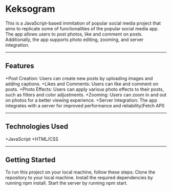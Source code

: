 
# Keksogram
This is a JavaScript-based immitation of popular social media project that aims to replicate some of functionalities of the popular social media app. The app allows users to post photos, like and comment on posts. Additionally, the app supports photo editing, zooming, and server integration.
________________________________________________
## Features
+Post Creation: Users can create new posts by uploading images and adding captions.
+Likes and Comments: Users can like and comment on posts.
+Photo Effects: Users can apply various photo effects to their posts, such as filters and color adjustments.
+Zooming: Users can zoom in and out on photos for a better viewing experience.
+Server Integration: The app integrates with a server for improved performance and reliability(Fetch API)
________________________________________________
## Technologies Used
+JavaScript
+HTML/CSS
________________________________________________
## Getting Started
To run this project on your local machine, follow these steps:
Clone the repository to your local machine.
Install the required dependencies by running npm install.
Start the server by running npm start.
